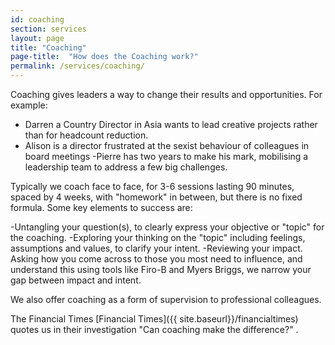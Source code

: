 ```yaml
---
id: coaching
section: services
layout: page
title: "Coaching"
page-title:  "How does the Coaching work?"
permalink: /services/coaching/
---
```


Coaching gives leaders a way to change their results and opportunities. For example:

- Darren a Country Director in Asia wants to lead creative projects rather than for headcount reduction.
- Alison is a director frustrated at the sexist behaviour of colleagues in board meetings
-Pierre has two years to make his mark, mobilising a leadership team to address a few big challenges.

Typically we coach face to face, for 3-6 sessions lasting 90 minutes, spaced by 4 weeks, with "homework" in between, but there is no fixed formula. Some key elements to success are:

-Untangling your question(s), to clearly express your objective or "topic" for the coaching.
-Exploring your thinking on the "topic" including feelings, assumptions and values, to clarify your intent.
-Reviewing your impact. Asking how you come across to those you most need to influence, and understand this using tools like Firo-B and Myers Briggs, we narrow your gap between impact and intent.

We also offer coaching as a form of supervision to professional colleagues.

The Financial Times [Financial Times]({{ site.baseurl}}/financialtimes) quotes us in their investigation "Can coaching make the difference?" .

